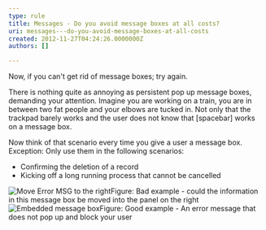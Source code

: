 ```yaml
---
type: rule
title: Messages - Do you avoid message boxes at all costs?
uri: messages---do-you-avoid-message-boxes-at-all-costs
created: 2012-11-27T04:24:26.0000000Z
authors: []

---
```


 
Now, if you can't get rid of message boxes; try again.

There is nothing quite as annoying as persistent pop up message boxes, demanding your attention. Imagine you are working on a train, you are in between two fat people and your elbows are tucked in. Not only that the trackpad barely works and the user does not know that [spacebar] works on a message box.

Now think of that scenario every time you give a user a message box.
   ​
Exception: Only use them in the following scenarios:

- Confirming the deletion of a record
- Kicking off a long running process that cannot be cancelled

![Move Error MSG to the right ](http&#58;//www.ssw.com.au/ssw/Standards/Rules/Images/MoveErrorMSG.jpg)Figure: Bad example - could the information in this message box be moved into the panel on the right![Embedded message box](http&#58;//www.ssw.com.au/ssw/Standards/Rules/Images/oneplacemailerror.png)Figure: Good example - An error message that does not pop up and block your user
